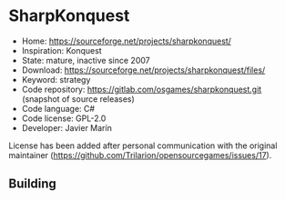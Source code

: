 # SharpKonquest

- Home: https://sourceforge.net/projects/sharpkonquest/
- Inspiration: Konquest
- State: mature, inactive since 2007
- Download: https://sourceforge.net/projects/sharpkonquest/files/
- Keyword: strategy
- Code repository: https://gitlab.com/osgames/sharpkonquest.git (snapshot of source releases)
- Code language: C#
- Code license: GPL-2.0
- Developer: Javier Marín

License has been added after personal communication with the original maintainer (https://github.com/Trilarion/opensourcegames/issues/17).

## Building

